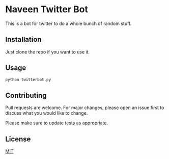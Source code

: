 # Naveen Twitter Bot

This is a bot for twitter to do a whole bunch of random stuff. 

## Installation

Just clone the repo if you want to use it. 


## Usage

```python
python twitterbot.py

```

## Contributing
Pull requests are welcome. For major changes, please open an issue first to discuss what you would like to change.

Please make sure to update tests as appropriate.

## License
[MIT](https://choosealicense.com/licenses/mit/)
